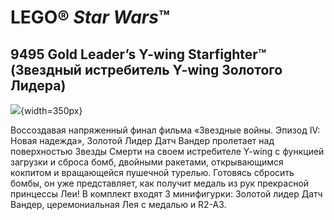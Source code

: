 # LEGO® *Star Wars*™

## 9495 Gold Leader’s Y-wing Starfighter™ (Звездный истребитель Y-wing Золотого Лидера)

![](https://www.lego.com/cdn/product-assets/product.img.pri/9495_prod.jpg){width=350px}

Воссоздавая напряженный финал фильма «Звездные войны. Эпизод IV: Новая надежда», Золотой Лидер Датч Вандер пролетает над поверхностью Звезды Смерти на своем истребителе Y-wing с функцией загрузки и сброса бомб, двойными ракетами, открывающимся кокпитом и вращающейся пушечной турелью. Готовясь сбросить бомбы, он уже представляет, как получит медаль из рук прекрасной принцессы Леи! В комплект входят 3 минифигурки: Золотой лидер Датч Вандер, церемониальная Лея с медалью и R2-A3.